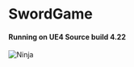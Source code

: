 # SwordGame
#### Running on UE4 Source build 4.22
![Ninja](https://user-images.githubusercontent.com/7013902/133948279-b6ab51bd-410b-4764-8c45-09cf06a574cd.png)

